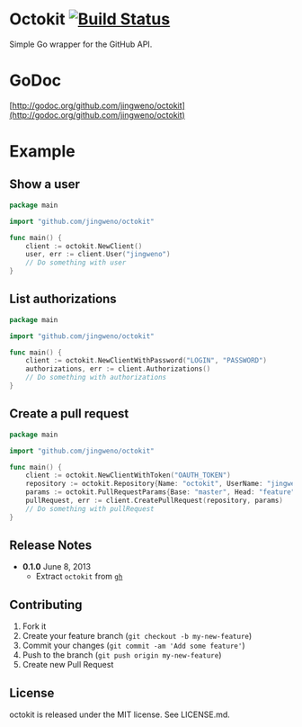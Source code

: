 # Octokit [![Build Status](https://drone.io/github.com/jingweno/octokit/status.png)](https://drone.io/github.com/jingweno/octokit/latest)

Simple Go wrapper for the GitHub API.

# GoDoc

[http://godoc.org/github.com/jingweno/octokit](http://godoc.org/github.com/jingweno/octokit)

# Example

## Show a user

```go
package main

import "github.com/jingweno/octokit"

func main() {
    client := octokit.NewClient()
    user, err := client.User("jingweno")
    // Do something with user
}
```

## List authorizations

```go
package main

import "github.com/jingweno/octokit"

func main() {
    client := octokit.NewClientWithPassword("LOGIN", "PASSWORD")
    authorizations, err := client.Authorizations()
    // Do something with authorizations
}
```

## Create a pull request

```go
package main

import "github.com/jingweno/octokit"

func main() {
    client := octokit.NewClientWithToken("OAUTH_TOKEN")
    repository := octokit.Repository{Name: "octokit", UserName: "jingweno"}
    params := octokit.PullRequestParams{Base: "master", Head: "feature", Title: "A pull request", Body: "A body"}
    pullRequest, err := client.CreatePullRequest(repository, params)
    // Do something with pullRequest
}
```

## Release Notes

* **0.1.0** June 8, 2013
  * Extract `octokit` from [`gh`](https://github.com/jingweno/gh)

## Contributing

1. Fork it
2. Create your feature branch (`git checkout -b my-new-feature`)
3. Commit your changes (`git commit -am 'Add some feature'`)
4. Push to the branch (`git push origin my-new-feature`)
5. Create new Pull Request

## License

octokit is released under the MIT license. See LICENSE.md.
